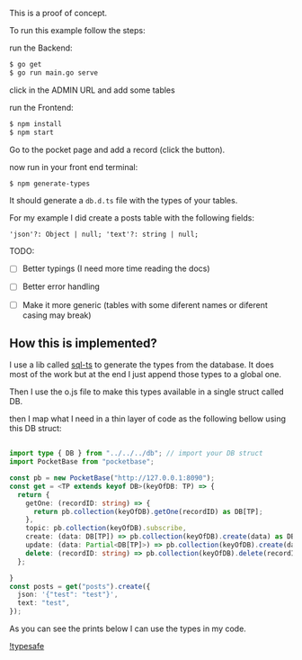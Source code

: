 This is a proof of concept.

To run this example follow the steps:

run the Backend:

```bash
$ go get
$ go run main.go serve
```
click in the ADMIN URL and add some tables

run the Frontend:

```bash
$ npm install
$ npm start
```
Go to the pocket page and add a record (click the button).

now run in your front end terminal:

```bash
$ npm generate-types
```

It should generate a `db.d.ts` file with the types of your tables.

For my example I did create a posts table with the following fields:

``
'json'?: Object | null;
'text'?: string | null;
``

TODO:

- [ ] Better typings (I need more time reading the docs)
- [ ] Better error handling
- [ ] Make it more generic (tables with some diferent names or diferent casing may break)


## How this is implemented?

I use a lib called [sql-ts](https://github.com/rmp135/sql-ts) to generate the types from the database. 
It does most of the work but at the end I just append those types to a global one.

Then I use the o.js file to make this types available in a single struct called DB.

then I map what I need in a thin layer of code as the following bellow using this DB struct:

```typescript
 
import type { DB } from "../../../db"; // import your DB struct
import PocketBase from "pocketbase";

const pb = new PocketBase("http://127.0.0.1:8090");
const get = <TP extends keyof DB>(keyOfDB: TP) => {
  return {
    getOne: (recordID: string) => {
      return pb.collection(keyOfDB).getOne(recordID) as DB[TP];
    },
    topic: pb.collection(keyOfDB).subscribe,
    create: (data: DB[TP]) => pb.collection(keyOfDB).create(data) as DB[TP],
    update: (data: Partial<DB[TP]>) => pb.collection(keyOfDB).create(data),
    delete: (recordID: string) => pb.collection(keyOfDB).delete(recordID),
  };

}
const posts = get("posts").create({
  json: '{"test": "test"}',
  text: "test",
});

```

As you can see the prints below I can use the types in my code.

[!typesafe](./readme-assets/img/typesafe.png)


